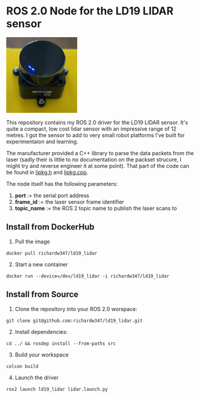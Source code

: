 # ROS 2.0 Node for the LD19 LIDAR sensor

![LD19](images/ld19.gif)

This repository contains my ROS 2.0 driver for the LD19 LIDAR sensor. It's quite a compact, low cost lidar sensor with an impressive range of 12 metres. I got the sensor to add to very small robot platforms I've built for experimentaion and learning.

The manufacturer provided a C++ library to parse the data packets from the laser (sadly their is little to no documentation on the packset strucure, I might try and reverse engineer it at some point). That part of the code can be found in  [lipkg.h](.include/ld19_lidar/lipkg.h) and [lipkg.cpp](.include/ld19_lidar/lipkg.cpp).

The node itself has the following parameters:

1. **port** := the serial port address
2. **frame_id** := the laser sensor frame identifier
3. **topic_name** := the ROS 2 topic name to publish the laser scans to

## Install from DockerHub

1. Pull the image

```
docker pull richardw347/ld19_lidar
```

2. Start a new container

```
docker run --device=/dev/ld19_lidar -i richardw347/ld19_lidar

```

## Install from Source

1. Clone the repository into your ROS 2.0 worspace:

```
git clone git@github.com:richardw347/ld19_lidar.git
```

2. Install dependencies:

```
cd ../ && rosdep install --from-paths src
```

3. Build your workspace

```
colcon build
```

4. Launch the driver

```
ros2 launch ld19_lidar lidar.launch.py
```
